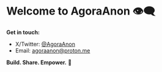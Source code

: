 # Welcome to AgoraAnon 👁️‍🗨️

**Get in touch:**
- X/Twitter: [@AgoraAnon](https://x.com/AgoraAnon)
- Email: agoraanon@proton.me

**Build. Share. Empower.** 🌌
